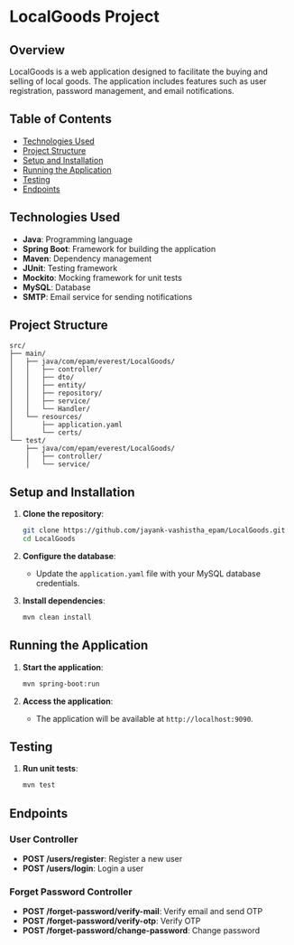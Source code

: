 # LocalGoods Project

## Overview

LocalGoods is a web application designed to facilitate the buying and selling of local goods. The application includes features such as user registration, password management, and email notifications.

## Table of Contents

- [Technologies Used](#technologies-used)
- [Project Structure](#project-structure)
- [Setup and Installation](#setup-and-installation)
- [Running the Application](#running-the-application)
- [Testing](#testing)
- [Endpoints](#endpoints)

## Technologies Used

- **Java**: Programming language
- **Spring Boot**: Framework for building the application
- **Maven**: Dependency management
- **JUnit**: Testing framework
- **Mockito**: Mocking framework for unit tests
- **MySQL**: Database
- **SMTP**: Email service for sending notifications

## Project Structure

```
src/
├── main/
│   ├── java/com/epam/everest/LocalGoods/
│   │   ├── controller/
│   │   ├── dto/
│   │   ├── entity/
│   │   ├── repository/
│   │   ├── service/
│   │   └── Handler/
│   └── resources/
│       ├── application.yaml
│       └── certs/
└── test/
    ├── java/com/epam/everest/LocalGoods/
    │   ├── controller/
    │   └── service/
```

## Setup and Installation

1. **Clone the repository**:
    ```sh
    git clone https://github.com/jayank-vashistha_epam/LocalGoods.git
    cd LocalGoods
    ```

2. **Configure the database**:
    - Update the `application.yaml` file with your MySQL database credentials.

3. **Install dependencies**:
    ```sh
    mvn clean install
    ```

## Running the Application

1. **Start the application**:
    ```sh
    mvn spring-boot:run
    ```

2. **Access the application**:
    - The application will be available at `http://localhost:9090`.

## Testing

1. **Run unit tests**:
    ```sh
    mvn test
    ```

## Endpoints

### User Controller

- **POST /users/register**: Register a new user
- **POST /users/login**: Login a user

### Forget Password Controller

- **POST /forget-password/verify-mail**: Verify email and send OTP
- **POST /forget-password/verify-otp**: Verify OTP
- **POST /forget-password/change-password**: Change password

